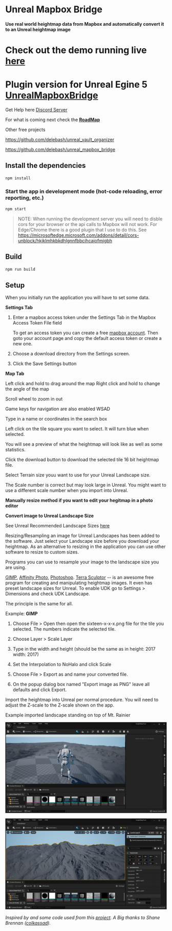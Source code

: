 # Unreal Mapbox Bridge 

#### Use real world heightmap data from Mapbox and automatically convert it to an Unreal heightmap image

# Check out the demo running live [here](https://terrain.justgeektechs.com/)


# Plugin version for Unreal Egine 5 <a href="https://github.com/delebash/UnrealMapboxBridgePlugin" target="_blank">UnrealMapboxBridge</a>

Get Help here <a href="https://discord.gg/2WkHWNDf8q" target="_blank">Discord Server</a>

For what is coming next check the **<a href="https://trello.com/b/7jXYlo13/unreal-mapbox-bridge" target="_blank">RoadMap</a>**

Other free projects

https://github.com/delebash/unreal_vault_organizer

https://github.com/delebash/unreal_mapbox_bridge

## Install the dependencies
```bash
npm install
```

### Start the app in development mode (hot-code reloading, error reporting, etc.)
```bash
npm start
```

> NOTE:  When running the development server you will need to disble cors for your browser or the api calls to Mapbox will not work.  For Edge/Chrome there is a good plugin that I use to do this.  See https://microsoftedge.microsoft.com/addons/detail/cors-unblock/hkjklmhkbkdhlgnnfbbcihcajofmjgbh
> 

## Build
```bash
npm run build
```

## Setup

When you initially run the application you will have to set some data.

**Settings Tab**

1) Enter a mapbox access token under the Settings Tab in the Mapbox Access Token File field

    To get an access token you can create a free [mapbox account](https://www.mapbox.com/). Then goto your account page and copy the default access token or create a new one.

2) Choose a download directory from the Settings screen.

3) Click the Save Settings button

**Map Tab**

Left click and hold to drag around the map
Right click and hold to change the angle of the map

Scroll wheel to zoom in out

Game keys for navigation are also enabled WSAD

Type in a name or coordinates in the search box

Left click on the tile square you want to select. It will turn blue when selected.

You will see a preview of what the heightmap will look like as well as some statistics.

Click the download button to download the selected tile 16 bit heightmap file.

Select Terrain size youu want to use for your Unreal Landscape size.

The Scale number is correct but may look large in Unreal. You might want to use a different scale number when you import into Unreal.


**Manually resize method if you want to edit your hegitmap in a photo editor**

**Convert image to Unreal Landscape Size**

See Unreal Recommended Landscape Sizes [here](https://docs.unrealengine.com/4.27/en-US/BuildingWorlds/Landscape/TechnicalGuide/)

Resizing/Resampling an image for Unreal Landscapes has been added to the software.  Just select your Landscape size before you download your heightmap.  As an alternative to resizing in the application you can use other software to resize to custom sizes.

Programs you can use to resample your image to the landscape size you are using.

[GIMP](https://www.gimp.org/https://www.gimp.org/), [Affinity Photo](https://affinity.serif.com/en-us/photo/), [Photoshop](https://www.adobe.com/products/photoshop/landpa.html).
[Terra Sculptor](http://www.demenzunmedia.com/home/terresculptor/) -- is an awesome free program for creating and manipulating heightmap images.  It even has preset landscape sizes for Unreal.  To enable UDK go to Settings > Dimensions and check UDK Landscape.

The principle is the same for all. 

Example: **GIMP**

1) Choose File > Open then open the sixteen-x-x-x.png file for the tile you selected.  The numbers indicate the selected tile.

2) Choose Layer > Scale Layer
3) Type in the width and height (should be the same as in height: 2017 width: 2017)
4) Set the Interpolation to NoHalo and click Scale
5) Choose File > Export as and name your converted file.
6) On the popup dialog box named "Export image as PNG" leave all defaults and click Export.


Import the heightmap into Unreal per normal procedure.  You will need to adjust the Z-scale to the Z-scale shown on the app.

Example imported landscape standing on top of Mt. Rainier

![Mt. Rainier1](mt-rainier1.png)

![Mt. Rainier2](mt-rainier2.png)


*Inspired by and some code used from this [project](https://github.com/colkassad/terrain-rgb-height).  A Big thanks to Shane Brennan ([colkassad](https://github.com/colkassad)).*
